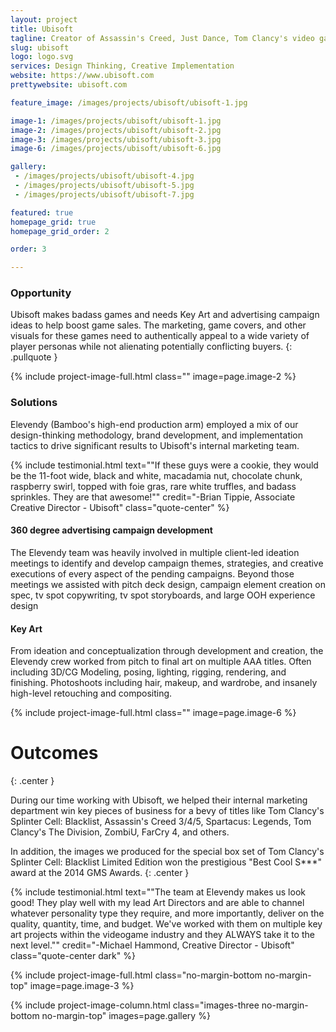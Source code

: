 ```yaml
---
layout: project
title: Ubisoft
tagline: Creator of Assassin's Creed, Just Dance, Tom Clancy's video game series, Far Cry, Watch Dogs and many other world renowned games.
slug: ubisoft
logo: logo.svg
services: Design Thinking, Creative Implementation
website: https://www.ubisoft.com
prettywebsite: ubisoft.com

feature_image: /images/projects/ubisoft/ubisoft-1.jpg

image-1: /images/projects/ubisoft/ubisoft-1.jpg
image-2: /images/projects/ubisoft/ubisoft-2.jpg
image-3: /images/projects/ubisoft/ubisoft-3.jpg
image-6: /images/projects/ubisoft/ubisoft-6.jpg

gallery:
 - /images/projects/ubisoft/ubisoft-4.jpg
 - /images/projects/ubisoft/ubisoft-5.jpg
 - /images/projects/ubisoft/ubisoft-7.jpg

featured: true
homepage_grid: true
homepage_grid_order: 2

order: 3

---
```


### Opportunity
Ubisoft makes badass games and needs Key Art and advertising campaign ideas to help boost game sales. The marketing, game covers, and other visuals for these games need to authentically appeal to a wide variety of player personas while not alienating potentially conflicting buyers. 
{: .pullquote }

{% include project-image-full.html class="" image=page.image-2 %}

### Solutions
Elevendy (Bamboo's high-end production arm) employed a mix of our design-thinking methodology, brand development, and implementation tactics to drive significant results to Ubisoft's internal marketing team. 

{% include testimonial.html text="\"If these guys were a cookie, they would be the 11-foot wide, black and white, macadamia nut, chocolate chunk, raspberry swirl, topped with foie gras, rare white truffles, and badass sprinkles. They are that awesome!\"" credit="-Brian Tippie, Associate Creative Director - Ubisoft" class="quote-center" %}

#### 360 degree advertising campaign development
The Elevendy team was heavily involved in multiple client-led ideation meetings to identify and develop campaign themes, strategies, and creative executions of every aspect of the pending campaigns. Beyond those meetings we assisted with pitch deck design, campaign element creation on spec, tv spot copywriting, tv spot storyboards, and large OOH experience design

#### Key Art
From ideation and conceptualization through development and creation, the Elevendy crew worked from pitch to final art on multiple AAA titles. Often including 3D/CG Modeling, posing, lighting, rigging, rendering, and finishing. Photoshoots including hair, makeup, and wardrobe, and insanely high-level retouching and compositing. 

{% include project-image-full.html class="" image=page.image-6 %}

# Outcomes
{: .center }

During our time working with Ubisoft, we helped their internal marketing department win key pieces of business for a bevy of titles like Tom Clancy's Splinter Cell: Blacklist, Assassin's Creed 3/4/5, Spartacus: Legends, Tom Clancy's The Division, ZombiU, FarCry 4, and others.

In addition, the images we produced for the special box set of Tom Clancy's Splinter Cell: Blacklist Limited Edition won the prestigious "Best Cool S***" award at the 2014 GMS Awards.
{: .center } 

{% include testimonial.html text="\"The team at Elevendy makes us look good! They play well with my lead Art Directors and are able to channel whatever personality type they require, and more importantly, deliver on the quality, quantity, time, and budget. We've worked with them on multiple key art projects within the videogame industry and they ALWAYS take it to the next level.\"" credit="-Michael Hammond, Creative Director - Ubisoft" class="quote-center dark" %}

{% include project-image-full.html class="no-margin-bottom no-margin-top" image=page.image-3 %}

{% include project-image-column.html class="images-three no-margin-bottom no-margin-top" images=page.gallery %}

